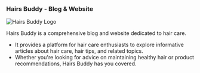 ### Hairs Buddy - Blog & Website
![Hairs Buddy Logo](/Hairs-Buddy-frontend/src/assets/Logo.png)


Hairs Buddy is a comprehensive blog and website dedicated to hair care. 
* It provides a platform for hair care enthusiasts to explore informative articles about hair care, hair tips, and related topics.
* Whether you're looking for advice on maintaining healthy hair or product recommendations, Hairs Buddy has you covered.